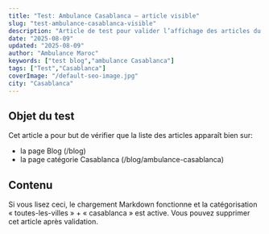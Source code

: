 ```yaml
---
title: "Test: Ambulance Casablanca – article visible"
slug: "test-ambulance-casablanca-visible"
description: "Article de test pour valider l’affichage des articles du blog à Casablanca."
date: "2025-08-09"
updated: "2025-08-09"
author: "Ambulance Maroc"
keywords: ["test blog","ambulance Casablanca"]
tags: ["Test","Casablanca"]
coverImage: "/default-seo-image.jpg"
city: "Casablanca"
---
```


## Objet du test

Cet article a pour but de vérifier que la liste des articles apparaît bien sur:
- la page Blog (/blog)
- la page catégorie Casablanca (/blog/ambulance-casablanca)

## Contenu

Si vous lisez ceci, le chargement Markdown fonctionne et la catégorisation « toutes-les-villes » + « casablanca » est active. Vous pouvez supprimer cet article après validation.
